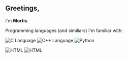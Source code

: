 ## Greetings,

I'm **Mortis**.

Programming languages (and similiars) I'm familiar with:

![C Language](https://img.shields.io/badge/Language-2c2c2c?logo=C) ![C++ Language](https://img.shields.io/badge/Language-2c2c2c?logo=C%2B%2B) ![Python](https://img.shields.io/badge/Python-2c2c2c?logo=Python)

![HTML](https://img.shields.io/badge/HTML-2c2c2c?logo=HTML5) ![HTML](https://img.shields.io/badge/CSS-2c2c2c?logo=CSS3)  
